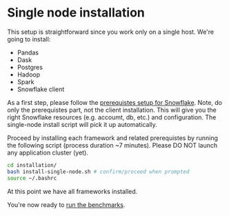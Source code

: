 # Single node installation

This setup is straightforward since you work only on a single host.
We're going to install:

- Pandas
- Dask
- Postgres
- Hadoop
- Spark
- Snowflake client

As a first step, please follow the [prerequistes setup for Snowflake](./SNOWFLAKE.md#prerequisites).
Note, do only the prerequistes part, not the client installation.
This will give you the right Snowflake resources (e.g. accoumt, db, etc.) and configuration.
The single-node install script will pick it up automatically.

Proceed by installing each framework and related prerequistes by running the following script (process duration ~7 minutes).
Please DO NOT launch any application cluster (yet).


```bash
cd installation/
bash install-single-node.sh # confirm/proceed when prompted
source ~/.bashrc
```

At this point we have all frameworks installed.

You're now ready to [run the benchmarks](../benchmark/README.md).